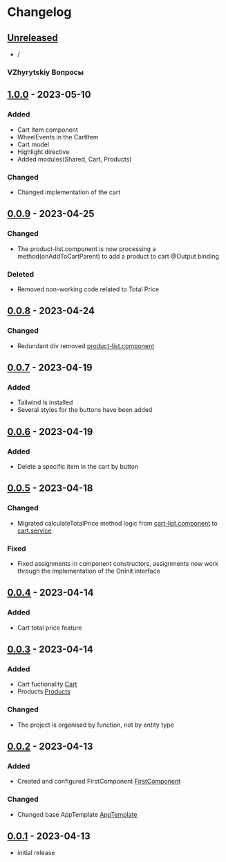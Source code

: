 # Changelog

## [Unreleased]

- /

### VZhyrytskiy Вопросы

## [1.0.0] - 2023-05-10

### Added

- Cart Item component
- WheelEvents in the CartItem
- Cart model
- Highlight directive
- Added modules(Shared, Cart, Products)


### Changed

- Changed implementation of the cart

## [0.0.9] - 2023-04-25

### Changed

- The product-list.component is now processing a method(onAddToCartParent) to add a product to cart @Output binding

### Deleted

- Removed non-working code related to Total Price

## [0.0.8] - 2023-04-24

### Changed

- Redundant div removed [product-list.component](src/app/products/components/product-list/product-list.component.html)

## [0.0.7] - 2023-04-19

### Added

- Tailwind is installed
- Several styles for the buttons have been added

## [0.0.6] - 2023-04-19

### Added

- Delete a specific item in the cart by button

## [0.0.5] - 2023-04-18

### Changed

- Migrated calculateTotalPrice method logic from [cart-list.component](./src/app/cart/components/cart-list/cart-list.component.ts) to [cart.service](./src/app/cart/services/cart.service.ts)

### Fixed

- Fixed assignments in component constructors, assignments now work through the implementation of the OnInit interface

## [0.0.4] - 2023-04-14

### Added

- Cart total price feature

## [0.0.3] - 2023-04-14

### Added

- Cart fuctionality [Cart](./src/app/cart/)
- Products [Products](./src/app/products/)

### Changed

- The project is organised by function, not by entity type

## [0.0.2] - 2023-04-13

### Added

- Created and configured FirstComponent [FirstComponent](./src/app/first/)

### Changed

- Changed base AppTemplate [AppTemplate](./src/app/app.component.html)

## [0.0.1] - 2023-04-13

- initial release

<!-- Links -->

[keep a changelog]: https://keepachangelog.com/en/1.0.0/
[semantic versioning]: https://semver.org/spec/v2.0.0.html

<!-- Versions -->

[unreleased]: https://github.com/m-sobur/Angular36-Sobur/compare/v1.0.0...HEAD
[1.0.0]: https://github.com/m-sobur/Angular36-Sobur/compare/v0.0.9...v1.0.0
[0.0.9]: https://github.com/m-sobur/Angular36-Sobur/compare/v0.0.8...v0.0.9
[0.0.8]: https://github.com/m-sobur/Angular36-Sobur/compare/v0.0.7...v0.0.8
[0.0.7]: https://github.com/m-sobur/Angular36-Sobur/compare/v0.0.6...v0.0.7
[0.0.6]: https://github.com/m-sobur/Angular36-Sobur/compare/v0.0.5...v0.0.6
[0.0.5]: https://github.com/m-sobur/Angular36-Sobur/compare/v0.0.4...v0.0.5
[0.0.4]: https://github.com/m-sobur/Angular36-Sobur/compare/v0.0.3...v0.0.4
[0.0.3]: https://github.com/m-sobur/Angular36-Sobur/compare/v0.0.2...v0.0.3
[0.0.2]: https://github.com/m-sobur/Angular36-Sobur/compare/v0.0.1...v0.0.2
[0.0.1]: https://github.com/m-sobur/Angular36-Sobur/releases/tag/v0.0.1
